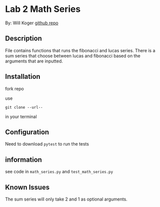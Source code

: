# Lab 2 Math Series

By: Will Koger
[github repo](https://github.com/will-ing)

## Description

File contains functions that runs the fibonacci and lucas series. There is a sum series that choose between lucas and fibonacci based on the arguments that are inputted.

## Installation

fork repo

use

```
git clone --url--
``` 

in your terminal

## Configuration

Need to download `pytest` to run the tests

## information

see code in `math_series.py` and `test_math_series.py`

## Known Issues

The sum series will only take 2 and 1 as optional arguments.



